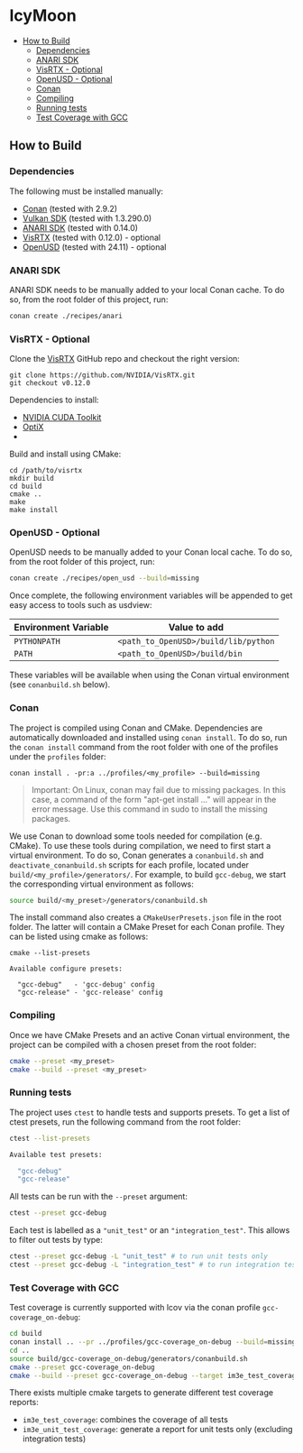 # IcyMoon

- [How to Build](#how-to-build)
  - [Dependencies](#dependencies)
  - [ANARI SDK](#anari-sdk)
  - [VisRTX - Optional](#visrtx---optional)
  - [OpenUSD - Optional](#openusd---optional)
  - [Conan](#conan)
  - [Compiling](#compiling)
  - [Running tests](#running-tests)
  - [Test Coverage with GCC](#test-coverage-with-gcc)


## How to Build

### Dependencies

The following must be installed manually:

- [Conan](https://conan.io/downloads.html) (tested with 2.9.2)
- [Vulkan SDK](https://vulkan.lunarg.com/) (tested with 1.3.290.0)
- [ANARI SDK](https://github.com/KhronosGroup/ANARI-SDK) (tested with 0.14.0)
- [VisRTX](https://github.com/NVIDIA/VisRTX) (tested with 0.12.0) - optional
- [OpenUSD](https://github.com/PixarAnimationStudios/OpenUSD) (tested with 24.11) - optional

### ANARI SDK

ANARI SDK needs to be manually added to your local Conan cache. To do so, from the root folder of this project, run:

```bash
conan create ./recipes/anari
```

### VisRTX - Optional

Clone the [VisRTX](https://github.com/NVIDIA/VisRTX) GitHub repo and checkout the right version:
```
git clone https://github.com/NVIDIA/VisRTX.git
git checkout v0.12.0
```

Dependencies to install:
- [NVIDIA CUDA Toolkit](https://developer.nvidia.com/cuda-downloads?target_os=Linux&target_arch=x86_64&Distribution=Ubuntu&target_version=22.04&target_type=deb_local)
- [OptiX](https://developer.nvidia.com/designworks/optix/download)
- 

Build and install using CMake:
```
cd /path/to/visrtx
mkdir build
cd build
cmake ..
make
make install
```

### OpenUSD - Optional

OpenUSD needs to be manually added to your Conan local cache. To do so, from the root folder of this project, run:

```bash
conan create ./recipes/open_usd --build=missing
```

Once complete, the following environment variables will be appended to get easy access to tools such as usdview:

| Environment Variable | Value to add                         |
|----------------------|--------------------------------------|
| `PYTHONPATH`         | `<path_to_OpenUSD>/build/lib/python` |
| `PATH`               | `<path_to_OpenUSD>/build/bin`        |

These variables will be available when using the Conan virtual environment (see `conanbuild.sh` below).

### Conan

The project is compiled using Conan and CMake.
Dependencies are automatically downloaded and installed using `conan install`.
To do so, run the `conan install` command from the root folder with one of the profiles under the `profiles` folder:

```base
conan install . -pr:a ../profiles/<my_profile> --build=missing
```

> Important: On Linux, conan may fail due to missing packages. In this case, a command of the form "apt-get install ..." will appear in the error message. Use this command in sudo to install the missing packages.

We use Conan to download some tools needed for compilation (e.g. CMake). To use these tools during compilation, we need to first start a virtual environment. To do so, Conan generates a `conanbuild.sh` and `deactivate_conanbuild.sh` scripts for each profile, located under `build/<my_profile>/generators/`. For example, to build `gcc-debug`, we start the corresponding virtual environment as follows:

```bash
source build/<my_preset>/generators/conanbuild.sh
```

The install command also creates a `CMakeUserPresets.json` file in the root folder. The latter will contain a CMake Preset for each Conan profile. They can be listed using cmake as follows:

```base
cmake --list-presets

Available configure presets:

  "gcc-debug"   - 'gcc-debug' config
  "gcc-release" - 'gcc-release' config
```

### Compiling

Once we have CMake Presets and an active Conan virtual environment, the project can be compiled with a chosen preset from the root folder:

```bash
cmake --preset <my_preset>
cmake --build --preset <my_preset>
```

### Running tests

The project uses `ctest` to handle tests and supports presets. To get a list of ctest presets, run the following command from the root folder:
```bash
ctest --list-presets

Available test presets:

  "gcc-debug"
  "gcc-release"
```

All tests can be run with the `--preset` argument:
```bash
ctest --preset gcc-debug
```

Each test is labelled as a `"unit_test"` or an `"integration_test"`. This allows to filter out tests by type:
```bash
ctest --preset gcc-debug -L "unit_test" # to run unit tests only
ctest --preset gcc-debug -L "integration_test" # to run integration tests only
```

### Test Coverage with GCC

Test coverage is currently supported with lcov via the conan profile `gcc-coverage_on-debug`:
```bash
cd build
conan install .. --pr ../profiles/gcc-coverage_on-debug --build=missing
cd ..
source build/gcc-coverage_on-debug/generators/conanbuild.sh
cmake --preset gcc-coverage_on-debug
cmake --build --preset gcc-coverage_on-debug --target im3e_test_coverage
```

There exists multiple cmake targets to generate different test coverage reports:
- `im3e_test_coverage`: combines the coverage of all tests
- `im3e_unit_test_coverage`: generate a report for unit tests only (excluding integration tests)
